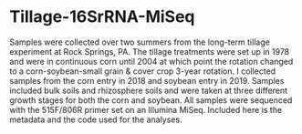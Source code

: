 # Tillage-16SrRNA-MiSeq
Samples were collected over two summers from the long-term tillage experiment at Rock Springs, PA. The tillage treatments were set up in 1978 and were in continuous corn until 2004 at which point the rotation changed to a corn-soybean-small grain & cover crop 3-year rotation. I collected samples from the corn entry in 2018 and soybean entry in 2019. Samples included bulk soils and rhizosphere soils and were taken at three different growth stages for both the corn and soybean. All samples were sequenced with the 515F/806R primer set on an Illumina MiSeq. Included here is the metadata and the code used for the analyses. 
